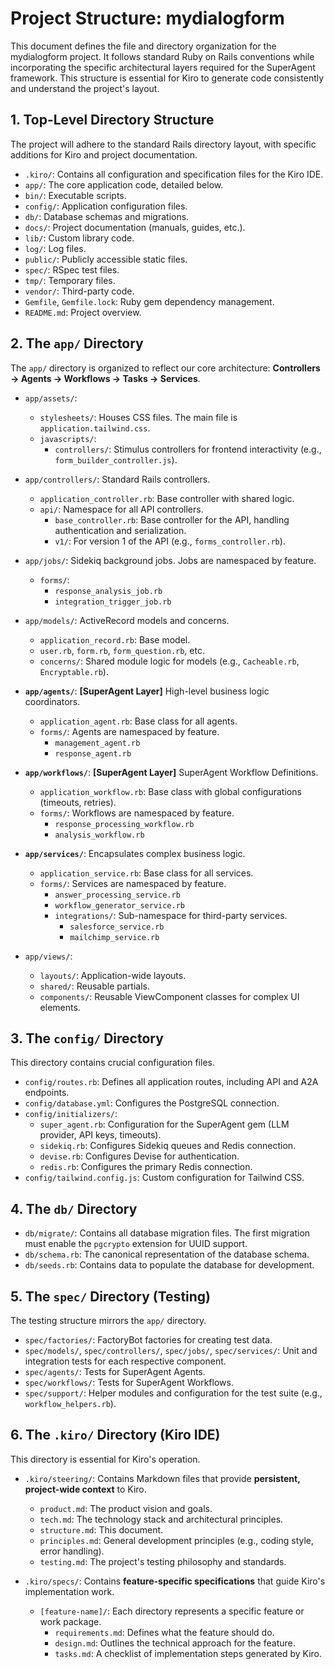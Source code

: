 # Project Structure: mydialogform

This document defines the file and directory organization for the mydialogform project. It follows standard Ruby on Rails conventions while incorporating the specific architectural layers required for the SuperAgent framework. This structure is essential for Kiro to generate code consistently and understand the project's layout.

## 1. Top-Level Directory Structure

The project will adhere to the standard Rails directory layout, with specific additions for Kiro and project documentation.

*   `.kiro/`: Contains all configuration and specification files for the Kiro IDE.
*   `app/`: The core application code, detailed below.
*   `bin/`: Executable scripts.
*   `config/`: Application configuration files.
*   `db/`: Database schemas and migrations.
*   `docs/`: Project documentation (manuals, guides, etc.).
*   `lib/`: Custom library code.
*   `log/`: Log files.
*   `public/`: Publicly accessible static files.
*   `spec/`: RSpec test files.
*   `tmp/`: Temporary files.
*   `vendor/`: Third-party code.
*   `Gemfile`, `Gemfile.lock`: Ruby gem dependency management.
*   `README.md`: Project overview.

## 2. The `app/` Directory

The `app/` directory is organized to reflect our core architecture: **Controllers → Agents → Workflows → Tasks → Services**.

*   `app/assets/`:
    *   `stylesheets/`: Houses CSS files. The main file is `application.tailwind.css`.
    *   `javascripts/`:
        *   `controllers/`: Stimulus controllers for frontend interactivity (e.g., `form_builder_controller.js`).

*   `app/controllers/`: Standard Rails controllers.
    *   `application_controller.rb`: Base controller with shared logic.
    *   `api/`: Namespace for all API controllers.
        *   `base_controller.rb`: Base controller for the API, handling authentication and serialization.
        *   `v1/`: For version 1 of the API (e.g., `forms_controller.rb`).

*   `app/jobs/`: Sidekiq background jobs. Jobs are namespaced by feature.
    *   `forms/`:
        *   `response_analysis_job.rb`
        *   `integration_trigger_job.rb`

*   `app/models/`: ActiveRecord models and concerns.
    *   `application_record.rb`: Base model.
    *   `user.rb`, `form.rb`, `form_question.rb`, etc.
    *   `concerns/`: Shared module logic for models (e.g., `Cacheable.rb`, `Encryptable.rb`).

*   **`app/agents/`**: **[SuperAgent Layer]** High-level business logic coordinators.
    *   `application_agent.rb`: Base class for all agents.
    *   `forms/`: Agents are namespaced by feature.
        *   `management_agent.rb`
        *   `response_agent.rb`

*   **`app/workflows/`**: **[SuperAgent Layer]** SuperAgent Workflow Definitions.
    *   `application_workflow.rb`: Base class with global configurations (timeouts, retries).
    *   `forms/`: Workflows are namespaced by feature.
        *   `response_processing_workflow.rb`
        *   `analysis_workflow.rb`

*   **`app/services/`**: Encapsulates complex business logic.
    *   `application_service.rb`: Base class for all services.
    *   `forms/`: Services are namespaced by feature.
        *   `answer_processing_service.rb`
        *   `workflow_generator_service.rb`
        *   `integrations/`: Sub-namespace for third-party services.
            *   `salesforce_service.rb`
            *   `mailchimp_service.rb`

*   `app/views/`:
    *   `layouts/`: Application-wide layouts.
    *   `shared/`: Reusable partials.
    *   `components/`: Reusable ViewComponent classes for complex UI elements.

## 3. The `config/` Directory

This directory contains crucial configuration files.

*   `config/routes.rb`: Defines all application routes, including API and A2A endpoints.
*   `config/database.yml`: Configures the PostgreSQL connection.
*   `config/initializers/`:
    *   `super_agent.rb`: Configuration for the SuperAgent gem (LLM provider, API keys, timeouts).
    *   `sidekiq.rb`: Configures Sidekiq queues and Redis connection.
    *   `devise.rb`: Configures Devise for authentication.
    *   `redis.rb`: Configures the primary Redis connection.
*   `config/tailwind.config.js`: Custom configuration for Tailwind CSS.

## 4. The `db/` Directory

*   `db/migrate/`: Contains all database migration files. The first migration must enable the `pgcrypto` extension for UUID support.
*   `db/schema.rb`: The canonical representation of the database schema.
*   `db/seeds.rb`: Contains data to populate the database for development.

## 5. The `spec/` Directory (Testing)

The testing structure mirrors the `app/` directory.

*   `spec/factories/`: FactoryBot factories for creating test data.
*   `spec/models/`, `spec/controllers/`, `spec/jobs/`, `spec/services/`: Unit and integration tests for each respective component.
*   `spec/agents/`: Tests for SuperAgent Agents.
*   `spec/workflows/`: Tests for SuperAgent Workflows.
*   `spec/support/`: Helper modules and configuration for the test suite (e.g., `workflow_helpers.rb`).

## 6. The `.kiro/` Directory (Kiro IDE)

This directory is essential for Kiro's operation.

*   `.kiro/steering/`: Contains Markdown files that provide **persistent, project-wide context** to Kiro.
    *   `product.md`: The product vision and goals.
    *   `tech.md`: The technology stack and architectural principles.
    *   `structure.md`: This document.
    *   `principles.md`: General development principles (e.g., coding style, error handling).
    *   `testing.md`: The project's testing philosophy and standards.

*   `.kiro/specs/`: Contains **feature-specific specifications** that guide Kiro's implementation work.
    *   `[feature-name]/`: Each directory represents a specific feature or work package.
        *   `requirements.md`: Defines what the feature should do.
        *   `design.md`: Outlines the technical approach for the feature.
        *   `tasks.md`: A checklist of implementation steps generated by Kiro.
